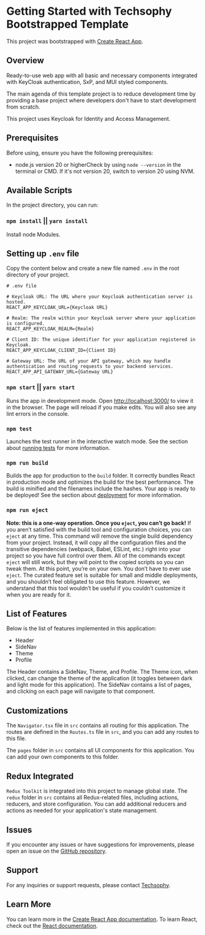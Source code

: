 # Getting Started with Techsophy Bootstrapped Template

This project was bootstrapped with [Create React App](https://github.com/facebook/create-react-app).

## Overview

Ready-to-use web app with all basic and necessary components integrated with KeyCloak authentication, SxP, and MUI styled components.

The main agenda of this template project is to reduce development time by providing a base project where developers don't have to start development from scratch.

This project uses Keycloak for Identity and Access Management.

## Prerequisites

Before using, ensure you have the following prerequisites:

- node.js version 20 or higherCheck by using `node --version` in the terminal or CMD. If it's not version 20, switch to version 20 using NVM.


## Available Scripts

In the project directory, you can run:

### `npm install` || `yarn install`

Install node Modules.

## Setting up `.env` file

Copy the content below and create a new file named `.env` in the root directory of your project.

```plaintext
# .env file

# Keycloak URL: The URL where your Keycloak authentication server is hosted.
REACT_APP_KEYCLOAK_URL={Keycloak URL}

# Realm: The realm within your Keycloak server where your application is configured.
REACT_APP_KEYCLOAK_REALM={Realm}

# Client ID: The unique identifier for your application registered in Keycloak.
REACT_APP_KEYCLOAK_CLIENT_ID={Client ID}

# Gateway URL: The URL of your API gateway, which may handle authentication and routing requests to your backend services.
REACT_APP_API_GATEWAY_URL={Gateway URL}

```

### `npm start` || `yarn start`

Runs the app in development mode.
Open [http://localhost:3000/](http://localhost:3000/) to view it in the browser.
The page will reload if you make edits.
You will also see any lint errors in the console.

### `npm test`

Launches the test runner in the interactive watch mode.
See the section about [running tests](https://facebook.github.io/create-react-app/docs/running-tests) for more information.

### `npm run build`

Builds the app for production to the `build` folder.
It correctly bundles React in production mode and optimizes the build for the best performance.
The build is minified and the filenames include the hashes.
Your app is ready to be deployed!
See the section about [deployment](https://facebook.github.io/create-react-app/docs/deployment) for more information.

### `npm run eject`

**Note: this is a one-way operation. Once you `eject`, you can’t go back!**
If you aren’t satisfied with the build tool and configuration choices, you can `eject` at any time. This command will remove the single build dependency from your project.
Instead, it will copy all the configuration files and the transitive dependencies (webpack, Babel, ESLint, etc.) right into your project so you have full control over them. All of the commands except `eject` will still work, but they will point to the copied scripts so you can tweak them. At this point, you’re on your own.
You don’t have to ever use `eject`. The curated feature set is suitable for small and middle deployments, and you shouldn’t feel obligated to use this feature. However, we understand that this tool wouldn’t be useful if you couldn’t customize it when you are ready for it.

## List of Features

Below is the list of features implemented in this application:

- Header
- SideNav
- Theme
- Profile

The Header contains a SideNav, Theme, and Profile. The Theme icon, when clicked, can change the theme of the application (it toggles between dark and light mode for this application). The SideNav contains a list of pages, and clicking on each page will navigate to that component.

## Customizations

The `Navigator.tsx` file in `src` contains all routing for this application. The routes are defined in the `Routes.ts` file in `src`, and you can add any routes to this file.

The `pages` folder in `src` contains all UI components for this application. You can add your own components to this folder.

## Redux Integrated

`Redux Toolkit` is integrated into this project to manage global state. The `redux` folder in `src` contains all Redux-related files, including actions, reducers, and store configuration. You can add additional reducers and actions as needed for your application's state management.

## Issues

If you encounter any issues or have suggestions for improvements, please open an issue on the [GitHub repository](https://github.com/TechsophyOfficial/reactjs-bootstrap-template/tree/singleTenant).

## Support

For any inquiries or support requests, please contact [Techsophy](https://techsophy.com/).

## Learn More

You can learn more in the [Create React App documentation](https://facebook.github.io/create-react-app/docs/getting-started).
To learn React, check out the [React documentation](https://reactjs.org/).
